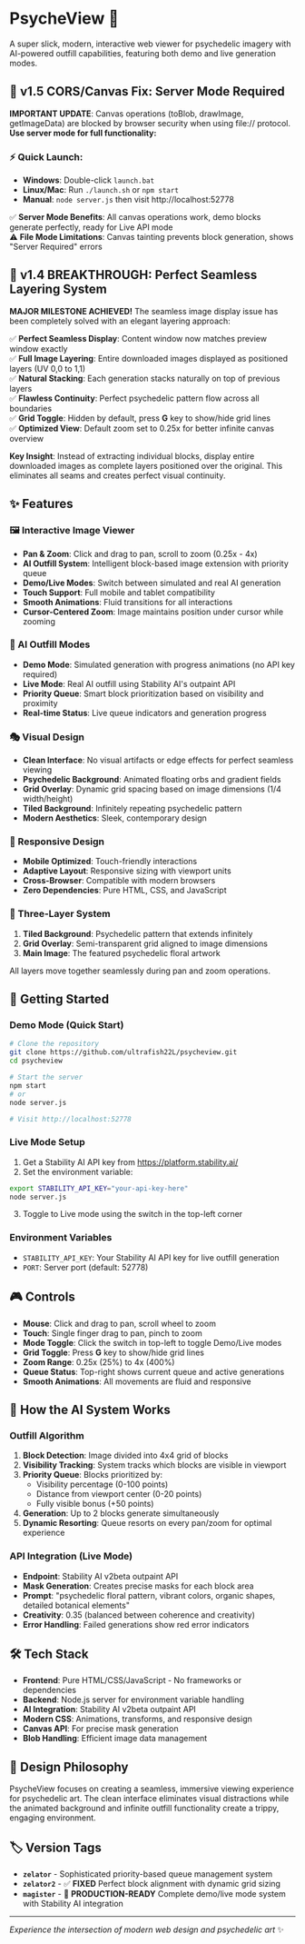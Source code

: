 # PsycheView 🎨

A super slick, modern, interactive web viewer for psychedelic imagery with AI-powered outfill capabilities, featuring both demo and live generation modes.

## 🔧 v1.5 CORS/Canvas Fix: Server Mode Required

**IMPORTANT UPDATE**: Canvas operations (toBlob, drawImage, getImageData) are blocked by browser security when using file:// protocol. **Use server mode for full functionality:**

### ⚡ Quick Launch:
- **Windows**: Double-click `launch.bat`
- **Linux/Mac**: Run `./launch.sh` or `npm start`
- **Manual**: `node server.js` then visit http://localhost:52778

✅ **Server Mode Benefits**: All canvas operations work, demo blocks generate perfectly, ready for Live API mode  
⚠️ **File Mode Limitations**: Canvas tainting prevents block generation, shows "Server Required" errors

## 🎉 v1.4 BREAKTHROUGH: Perfect Seamless Layering System

**MAJOR MILESTONE ACHIEVED!** The seamless image display issue has been completely solved with an elegant layering approach:

✅ **Perfect Seamless Display**: Content window now matches preview window exactly  
✅ **Full Image Layering**: Entire downloaded images displayed as positioned layers (UV 0,0 to 1,1)  
✅ **Natural Stacking**: Each generation stacks naturally on top of previous layers  
✅ **Flawless Continuity**: Perfect psychedelic pattern flow across all boundaries  
✅ **Grid Toggle**: Hidden by default, press **G** key to show/hide grid lines  
✅ **Optimized View**: Default zoom set to 0.25x for better infinite canvas overview  

**Key Insight**: Instead of extracting individual blocks, display entire downloaded images as complete layers positioned over the original. This eliminates all seams and creates perfect visual continuity.

## ✨ Features

### 🖼️ Interactive Image Viewer
- **Pan & Zoom**: Click and drag to pan, scroll to zoom (0.25x - 4x)
- **AI Outfill System**: Intelligent block-based image extension with priority queue
- **Demo/Live Modes**: Switch between simulated and real AI generation
- **Touch Support**: Full mobile and tablet compatibility
- **Smooth Animations**: Fluid transitions for all interactions
- **Cursor-Centered Zoom**: Image maintains position under cursor while zooming

### 🤖 AI Outfill Modes
- **Demo Mode**: Simulated generation with progress animations (no API key required)
- **Live Mode**: Real AI outfill using Stability AI's outpaint API
- **Priority Queue**: Smart block prioritization based on visibility and proximity
- **Real-time Status**: Live queue indicators and generation progress

### 🎭 Visual Design
- **Clean Interface**: No visual artifacts or edge effects for perfect seamless viewing
- **Psychedelic Background**: Animated floating orbs and gradient fields
- **Grid Overlay**: Dynamic grid spacing based on image dimensions (1/4 width/height)
- **Tiled Background**: Infinitely repeating psychedelic pattern
- **Modern Aesthetics**: Sleek, contemporary design

### 📱 Responsive Design
- **Mobile Optimized**: Touch-friendly interactions
- **Adaptive Layout**: Responsive sizing with viewport units
- **Cross-Browser**: Compatible with modern browsers
- **Zero Dependencies**: Pure HTML, CSS, and JavaScript

### 🎨 Three-Layer System
1. **Tiled Background**: Psychedelic pattern that extends infinitely
2. **Grid Overlay**: Semi-transparent grid aligned to image dimensions
3. **Main Image**: The featured psychedelic floral artwork

All layers move together seamlessly during pan and zoom operations.

## 🚀 Getting Started

### Demo Mode (Quick Start)
```bash
# Clone the repository
git clone https://github.com/ultrafish22L/psycheview.git
cd psycheview

# Start the server
npm start
# or
node server.js

# Visit http://localhost:52778
```

### Live Mode Setup
1. Get a Stability AI API key from https://platform.stability.ai/
2. Set the environment variable:
```bash
export STABILITY_API_KEY="your-api-key-here"
node server.js
```
3. Toggle to Live mode using the switch in the top-left corner

### Environment Variables
- `STABILITY_API_KEY`: Your Stability AI API key for live outfill generation
- `PORT`: Server port (default: 52778)

## 🎮 Controls

- **Mouse**: Click and drag to pan, scroll wheel to zoom
- **Touch**: Single finger drag to pan, pinch to zoom
- **Mode Toggle**: Click the switch in top-left to toggle Demo/Live modes
- **Grid Toggle**: Press **G** key to show/hide grid lines
- **Zoom Range**: 0.25x (25%) to 4x (400%)
- **Queue Status**: Top-right shows current queue and active generations
- **Smooth Animations**: All movements are fluid and responsive

## 🧠 How the AI System Works

### Outfill Algorithm
1. **Block Detection**: Image divided into 4x4 grid of blocks
2. **Visibility Tracking**: System tracks which blocks are visible in viewport
3. **Priority Queue**: Blocks prioritized by:
   - Visibility percentage (0-100 points)
   - Distance from viewport center (0-20 points)
   - Fully visible bonus (+50 points)
4. **Generation**: Up to 2 blocks generate simultaneously
5. **Dynamic Resorting**: Queue resorts on every pan/zoom for optimal experience

### API Integration (Live Mode)
- **Endpoint**: Stability AI v2beta outpaint API
- **Mask Generation**: Creates precise masks for each block area
- **Prompt**: "psychedelic floral pattern, vibrant colors, organic shapes, detailed botanical elements"
- **Creativity**: 0.35 (balanced between coherence and creativity)
- **Error Handling**: Failed generations show red error indicators

## 🛠️ Tech Stack

- **Frontend**: Pure HTML/CSS/JavaScript - No frameworks or dependencies
- **Backend**: Node.js server for environment variable handling
- **AI Integration**: Stability AI v2beta outpaint API
- **Modern CSS**: Animations, transforms, and responsive design
- **Canvas API**: For precise mask generation
- **Blob Handling**: Efficient image data management

## 🎨 Design Philosophy

PsycheView focuses on creating a seamless, immersive viewing experience for psychedelic art. The clean interface eliminates visual distractions while the animated background and infinite outfill functionality create a trippy, engaging environment.

## 🏷️ Version Tags

- **`zelator`** - Sophisticated priority-based queue management system
- **`zelator2`** - ✅ **FIXED** Perfect block alignment with dynamic grid sizing
- **`magister`** - 🎯 **PRODUCTION-READY** Complete demo/live mode system with Stability AI integration

---

*Experience the intersection of modern web design and psychedelic art* ✨
